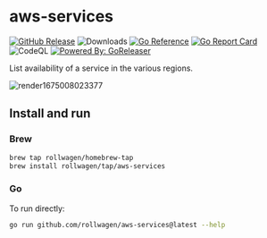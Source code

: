 # aws-services

[![GitHub Release](https://img.shields.io/github/release/rollwagen/aws-services.svg)](https://github.com/rollwagen/aws-services/releases)
![Downloads](https://img.shields.io/github/downloads/rollwagen/aws-services/total)
[![Go Reference](https://pkg.go.dev/badge/github.com/rollwagen/aws-services.svg)](https://pkg.go.dev/github.com/rollwagen/aws-services)
[![Go Report Card](https://goreportcard.com/badge/github.com/rollwagen/aws-services)](https://goreportcard.com/report/github.com/rollwagen/aws-services)
![CodeQL](https://github.com/rollwagen/aws-services/workflows/CodeQL/badge.svg)
[![Powered By: GoReleaser](https://img.shields.io/badge/powered%20by-goreleaser-green.svg?style=flat-square)](https://github.com/goreleaser)

List availability of a service in the various regions.

![render1675008023377](https://user-images.githubusercontent.com/7364201/215338784-f0d93613-a044-4d0f-8c21-9d22e8faeaf3.gif)

## Install and run

### Brew

```sh
brew tap rollwagen/homebrew-tap
brew install rollwagen/tap/aws-services
```

### Go

To run directly:

```sh
go run github.com/rollwagen/aws-services@latest --help
```
